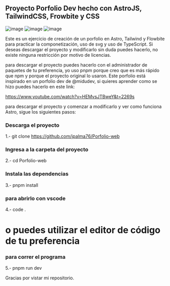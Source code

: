 ## Proyecto Porfolio Dev hecho con AstroJS, TailwindCSS, Frowbite y CSS
![image](https://github.com/user-attachments/assets/11190c6e-b155-482e-b6f3-7f280247d564)
![image](https://github.com/user-attachments/assets/4a3734f9-34dc-42a4-812a-a049c04c7288)
![image](https://github.com/user-attachments/assets/686d4910-9fef-400c-bff5-ea6ce0be6461)

Este es un ejercicio de creación de un porfolio en Astro, Tailwind y Flowbite para practicar la componetización, uso de svg y uso de TypeScript.
Si deseas descargar el proyecto y modificarlo sin duda puedes hacerlo, no existe ninguna restricción por motivo de licencias.

para descargar el proyecto puedes hacerlo con el administrador de paquetes de tu preferencia, yo uso pnpm porque creo que es más rápido que npm y porque el proyecto original lo usaron. Este porfolio está inspirado en un porfolio dev de @midudev, si quieres aprender como se hizo puedes hacerlo en este link:

https://www.youtube.com/watch?v=HEMvsJTBweY&t=2269s

para descargar el proyecto y comenzar a modificarlo y ver como funciona Astro, sigue los siguientes pasos:
### Descarga el proyecto
1.- git clone https://github.com/jpalma76/Porfolio-web
### Ingresa a la carpeta del proyecto
2.- cd Porfolio-web
### Instala las dependencias
3.- pnpm install
### para abrirlo con vscode
4.- code . 
# o puedes utilizar el editor de código de tu preferencia
### para correr el programa
5.- pnpm run dev

Gracias por vistar mi repositorio.
